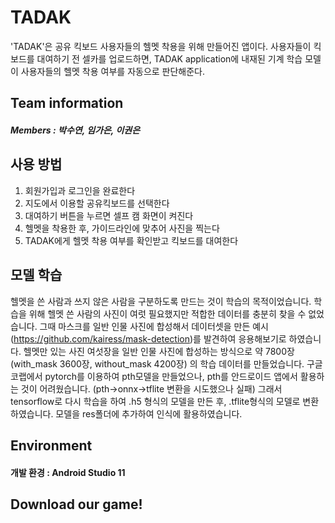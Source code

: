 # TADAK
'TADAK'은 공유 킥보드 사용자들의 헬멧 착용을 위해 만들어진 앱이다. 사용자들이 킥보드를 대여하기 전 셀카를 업로드하면, TADAK application에 내재된 기계 학습 모델이 사용자들의 헬멧 착용 여부를 자동으로 판단해준다.

## Team information
##### Members : 박수연, 임가은, 이권은

## 사용 방법
1. 회원가입과 로그인을 완료한다
2. 지도에서 이용할 공유킥보드를 선택한다
3. 대여하기 버튼을 누르면 셀프 캠 화면이 켜진다
4. 헬멧을 착용한 후, 가이드라인에 맞추어 사진을 찍는다
5. TADAK에게 헬멧 착용 여부를 확인받고 킥보드를 대여한다

## 모델 학습
헬멧을 쓴 사람과 쓰지 않은 사람을 구분하도록 만드는 것이 학습의 목적이었습니다.
학습을 위해 헬멧 쓴 사람의 사진이 여럿 필요했지만 적합한 데이터를 충분히 찾을 수 없었습니다. 그때 마스크를 일반 인물 사진에 합성해서 데이터셋을 만든 예시(https://github.com/kairess/mask-detection)를 발견하여 응용해보기로 하였습니다.
헬멧만 있는 사진 여섯장을 일반 인물 사진에 합성하는 방식으로 약 7800장(with_mask 3600장, without_mask 4200장) 의 학습 데이터를 만들었습니다.
구글 코랩에서 pytorch를 이용하여 pth모델을 만들었으나, pth를 안드로이드 앱에서 활용하는 것이 어려웠습니다. (pth->onnx->tflite 변환을 시도했으나 실패) 그래서 tensorflow로 다시 학습을 하여 .h5 형식의 모델을 만든 후, .tflite형식의 모델로 변환하였습니다.
모델을 res폴더에 추가하여 인식에 활용하였습니다.

## Environment
#### 개발 환경 : Android Studio 11

## Download our game!

